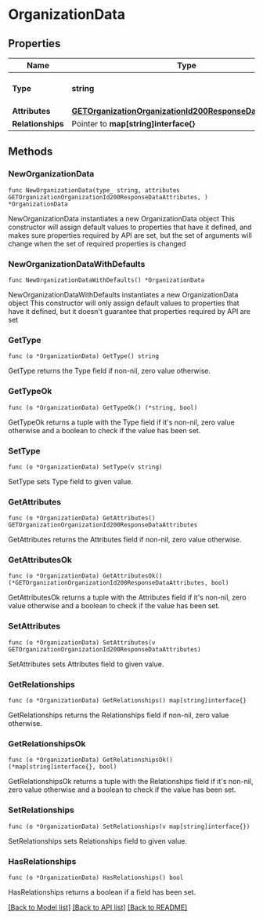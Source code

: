 # OrganizationData

## Properties

Name | Type | Description | Notes
------------ | ------------- | ------------- | -------------
**Type** | **string** | The resource&#39;s type | 
**Attributes** | [**GETOrganizationOrganizationId200ResponseDataAttributes**](GETOrganizationOrganizationId200ResponseDataAttributes.md) |  | 
**Relationships** | Pointer to **map[string]interface{}** |  | [optional] 

## Methods

### NewOrganizationData

`func NewOrganizationData(type_ string, attributes GETOrganizationOrganizationId200ResponseDataAttributes, ) *OrganizationData`

NewOrganizationData instantiates a new OrganizationData object
This constructor will assign default values to properties that have it defined,
and makes sure properties required by API are set, but the set of arguments
will change when the set of required properties is changed

### NewOrganizationDataWithDefaults

`func NewOrganizationDataWithDefaults() *OrganizationData`

NewOrganizationDataWithDefaults instantiates a new OrganizationData object
This constructor will only assign default values to properties that have it defined,
but it doesn't guarantee that properties required by API are set

### GetType

`func (o *OrganizationData) GetType() string`

GetType returns the Type field if non-nil, zero value otherwise.

### GetTypeOk

`func (o *OrganizationData) GetTypeOk() (*string, bool)`

GetTypeOk returns a tuple with the Type field if it's non-nil, zero value otherwise
and a boolean to check if the value has been set.

### SetType

`func (o *OrganizationData) SetType(v string)`

SetType sets Type field to given value.


### GetAttributes

`func (o *OrganizationData) GetAttributes() GETOrganizationOrganizationId200ResponseDataAttributes`

GetAttributes returns the Attributes field if non-nil, zero value otherwise.

### GetAttributesOk

`func (o *OrganizationData) GetAttributesOk() (*GETOrganizationOrganizationId200ResponseDataAttributes, bool)`

GetAttributesOk returns a tuple with the Attributes field if it's non-nil, zero value otherwise
and a boolean to check if the value has been set.

### SetAttributes

`func (o *OrganizationData) SetAttributes(v GETOrganizationOrganizationId200ResponseDataAttributes)`

SetAttributes sets Attributes field to given value.


### GetRelationships

`func (o *OrganizationData) GetRelationships() map[string]interface{}`

GetRelationships returns the Relationships field if non-nil, zero value otherwise.

### GetRelationshipsOk

`func (o *OrganizationData) GetRelationshipsOk() (*map[string]interface{}, bool)`

GetRelationshipsOk returns a tuple with the Relationships field if it's non-nil, zero value otherwise
and a boolean to check if the value has been set.

### SetRelationships

`func (o *OrganizationData) SetRelationships(v map[string]interface{})`

SetRelationships sets Relationships field to given value.

### HasRelationships

`func (o *OrganizationData) HasRelationships() bool`

HasRelationships returns a boolean if a field has been set.


[[Back to Model list]](../README.md#documentation-for-models) [[Back to API list]](../README.md#documentation-for-api-endpoints) [[Back to README]](../README.md)


